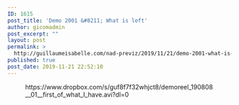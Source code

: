 ```yaml
---
ID: 1615
post_title: 'Demo 2001 &#8211; What is left'
author: gicomadmin
post_excerpt: ""
layout: post
permalink: >
  http://guillaumeisabelle.com/nad-previz/2019/11/21/demo-2001-what-is-left/
published: true
post_date: 2019-11-21 22:52:10
---
```

<!-- wp:embed {"url":"https://www.dropbox.com/s/guf8f7f32whjct8/demoreel_190808__01__first_of_what_I_have.avi?dl=0"} --><figure class="wp-block-embed">

<div class="wp-block-embed__wrapper">
  https://www.dropbox.com/s/guf8f7f32whjct8/demoreel_190808__01__first_of_what_I_have.avi?dl=0
</div></figure> 

<!-- /wp:embed -->